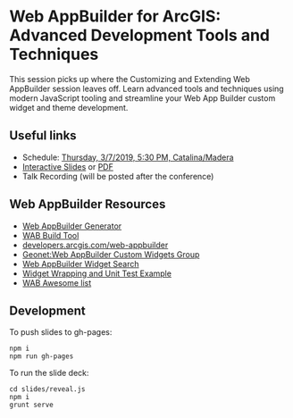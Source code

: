 # Web AppBuilder for ArcGIS: Advanced Development Tools and Techniques

This session picks up where the Customizing and Extending Web AppBuilder session leaves off. Learn advanced tools and techniques using modern JavaScript tooling and streamline your Web App Builder custom widget and theme development.


## Useful links
 * Schedule: [Thursday, 3/7/2019, 5:30 PM, Catalina/Madera](https://devsummit2019.schedule.esri.com/schedule/2062154902)
 * [Interactive Slides](https://gavinr.github.io/web-appbuilder-tools-techniques-dev-summit-2019/index.html) or [PDF](https://github.com/gavinr/web-appbuilder-tools-techniques-dev-summit-2019/blob/master/slides.pdf)
 * Talk Recording (will be posted after the conference)

## Web AppBuilder Resources
 * [Web AppBuilder Generator](https://github.com/Esri/generator-esri-appbuilder-js)
 * [WAB Build Tool](https://www.github.com/gbochenek/esri-wab-build)
 * [developers.arcgis.com/web-appbuilder](https://developers.arcgis.com/web-appbuilder/)
 * [Geonet:Web AppBuilder Custom Widgets Group](https://geonet.esri.com/groups/web-app-builder-custom-widgets)
 * [Web AppBuilder Widget Search](https://web-appbuilder-widget-search.surge.sh/)
 * [Widget Wrapping and Unit Test Example](https://github.com/gbochenek/wab-test-example)
 * [WAB Awesome list](https://hhkaos.github.io/awesome-arcgis/arcgis/products/web-appbuilder/)

## Development

To push slides to gh-pages:

```
npm i
npm run gh-pages
```

To run the slide deck:

```
cd slides/reveal.js
npm i
grunt serve
```
